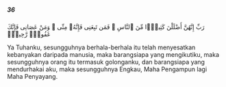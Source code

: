 ##### 36

<span class="ayah">رَبِّ إِنَّهُنَّ أَضْلَلْنَ كَثِيرًۭا مِّنَ ٱلنَّاسِ ۖ فَمَن تَبِعَنِى فَإِنَّهُۥ مِنِّى ۖ وَمَنْ عَصَانِى فَإِنَّكَ غَفُورٌۭ رَّحِيمٌۭ</span>

<span class="ayah_translation">Ya Tuhanku, sesungguhnya berhala-berhala itu telah menyesatkan kebanyakan daripada manusia, maka barangsiapa yang mengikutiku, maka sesungguhnya orang itu termasuk golonganku, dan barangsiapa yang mendurhakai aku, maka sesungguhnya Engkau, Maha Pengampun lagi Maha Penyayang.</span>
